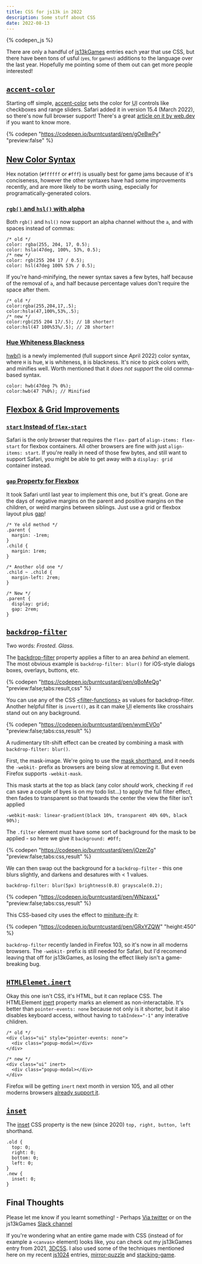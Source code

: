 ```yaml
---
title: CSS for js13k in 2022
description: Some stuff about CSS
date: 2022-08-13
---
```


{% codepen_js %}

There are only a handful of [js13kGames](https://js13kgames.com/) entries each year that use CSS, but there have been tons of usful <small>(yes, for games!)</small> additions to the language over the last year. Hopefully me pointing some of them out can get more people interested!

## [`accent-color`](#accent-color)

Starting off simple, [accent-color](https://developer.mozilla.org/en-US/docs/Web/CSS/accent-color) sets the color for <abbr title="User Interface">UI</abbr> controls like checkboxes and range sliders. Safari added it in version 15.4 (March 2022), so there's now full browser support! There's a great [article on it by web.dev](https://web.dev/accent-color/) if you want to know more.

{% codepen "https://codepen.io/burntcustard/pen/gOeBwPy" "preview:false" %}

## [New Color Syntax](#new-color-syntax)

Hex notation (`#ffffff` or `#fff`) is usually best for game jams because of it's conciseness, however the other syntaxes have had some improvements recently, and are more likely to be worth using, especially for programatically-generated colors.

### [`rgb()` and `hsl()` with alpha](#rgb-and-hsl-with-alpha)
Both `rgb()` and `hsl()` now support an alpha channel without the `a`, and with spaces instead of commas:
```
/* old */
color: rgba(255, 204, 17, 0.5);
color: hsla(47deg, 100%, 53%, 0.5);
/* new */
color: rgb(255 204 17 / 0.5);
color: hsl(47deg 100% 53% / 0.5);
```
If you're hand-minifying, the newer syntax saves a few bytes, half because of the removal of `a`, and half because percentage values don't require the space after them.
```
/* old */
color:rgba(255,204,17,.5);
color:hsla(47,100%,53%,.5);
/* new */
color:rgb(255 204 17/.5); // 1B shorter!
color:hsl(47 100%53%/.5); // 2B shorter!
```

### [Hue Whiteness Blackness](#hue-whiteness-blackness)
[hwb()](https://developer.mozilla.org/en-US/docs/Web/CSS/color_value/hwb) is a newly implemented (full support since April 2022) color syntax, where `H` is hue, `W` is whiteness, `B` is blackness. It's nice to pick colors with, and minifies well. Worth mentioned that it _does not support_ the old comma-based syntax.
```
color: hwb(47deg 7% 0%);
color:hwb(47 7%0%); // Minified
```

## [Flexbox & Grid Improvements](#flexbox-and-grid-improvements)

### [`start` Instead of `flex-start`](#start-instead-of-flex-start)
Safari is the only browser that requires the `flex-` part of `align-items: flex-start` for flexbox containers. All other browsers are fine with just `align-items: start`. If you're really in need of those few bytes, and still want to support Safari, you might be able to get away with a `display: grid` container instead.

### [`gap` Property for Flexbox](#gap-property-for-flexbox)
It took Safari until last year to implement this one, but it's great. Gone are the days of negative margins on the parent and positive margins on the children, or weird margins between siblings. Just use a grid or flexbox layout plus [gap](https://developer.mozilla.org/en-US/docs/Web/CSS/gap)!
```
/* Ye old method */
.parent {
  margin: -1rem;
}
.child {
  margin: 1rem;
}

/* Another old one */
.child ~ .child {
  margin-left: 2rem;
}

/* New */
.parent {
  display: grid;
  gap: 2rem;
}
```

## [`backdrop-filter`](#backdrop-filter)

Two words: _Frosted. Glass._

The [backdrop-filter](https://developer.mozilla.org/en-US/docs/Web/CSS/backdrop-filter) property applies a filter to an area _behind_ an element. The most obvious example is `backdrop-filter: blur()` for iOS-style dialogs boxes, overlays, buttons, etc.

{% codepen "https://codepen.io/burntcustard/pen/qBoMeQg" "preview:false;tabs:result,css" %}

You can use any of the CSS [\<filter-functions\>](https://developer.mozilla.org/en-US/docs/Web/CSS/filter-function) as values for backdrop-filter. Another helpful filter is `invert()`, as it can make <abbr title="User Interface">UI</abbr> elements like crosshairs stand out on any background.

{% codepen "https://codepen.io/burntcustard/pen/wvmEVOo" "preview:false;tabs:css,result" %}

A rudimentary tilt-shift effect can be created by combining a mask with `backdrop-filter: blur()`.

First, the mask-image. We're going to use the [mask shorthand](https://developer.mozilla.org/en-US/docs/Web/CSS/mask), and it needs the `-webkit-` prefix as browsers are being slow at removing it. But even Firefox supports `-webkit-mask`.

This mask starts at the top as black (any color _should_ work, checking if `red` can save a couple of byes is on my todo list…) to apply the full filter effect, then fades to transparent so that towards the center the view the filter isn't applied

```
-webkit-mask: linear-gradient(black 10%, transparent 40% 60%, black 90%);
```

The `.filter` element must have some sort of background for the mask to be applied - so here we give it `background: #0ff;`

{% codepen "https://codepen.io/burntcustard/pen/jOzerZg" "preview:false;tabs:css,result" %}

We can then swap out the background for a `backdrop-filter` - this one blurs slightly, and darkens and desatures with < 1 values.

```
backdrop-filter: blur(5px) brightness(0.8) grayscale(0.2);
```

{% codepen "https://codepen.io/burntcustard/pen/WNzaxxL" "preview:false;tabs:css,result" %}

This CSS-based city uses the effect to [miniture-ify](https://en.wikipedia.org/wiki/Miniature_faking) it:

{% codepen "https://codepen.io/burntcustard/pen/GRxYZQW" "height:450" %}

`backdrop-filter` recently landed in Firefox 103, so it's now in all moderns browsers. The `-webkit-` prefix is still needed for Safari, but I'd recomend leaving that off for js13kGames, as losing the effect likely isn't a game-breaking bug.

## [`HTMLElemet.inert`](#htmlelementinert)

Okay this one isn't CSS, it's HTML, but it can replace CSS. The HTMLElement [inert](https://developer.mozilla.org/en-US/docs/Web/API/HTMLElement/inert) property marks an element as non-interactable. It's better than `pointer-events: none` because not only is it shorter, but it also disables keyboard access, without having to `tabIndex="-1"` any interative chlidren.
```
/* old */
<div class="ui" style="pointer-events: none">
  <div class="popup-modal></div>
</div>

/* new */
<div class="ui" inert>
  <div class="popup-modal></div>
</div>
```
Firefox will be getting `inert` next month in version 105, and all other moderns browsers [already support it](https://caniuse.com/mdn-api_htmlelement_inert).

## [`inset`](#inset)

The [inset](https://developer.mozilla.org/en-US/docs/Web/CSS/inset) CSS property is the new (since 2020) `top, right, button, left` shorthand. 

```
.old {
  top: 0;
  right: 0;
  bottom: 0;
  left: 0;
}
.new {
  inset: 0;
}
```

## Final Thoughts

Please let me know if you learnt something! - Perhaps [Via twitter](https://twitter.com/burntcustard) or on the js13kGames [Slack channel](https://slack.js13kgames.com/)

If you're wondering what an entire game made with CSS (instead of for example a `<canvas>` element) looks like, you can check out my js13kGames entry from 2021, [3DC5S](https://js13kgames.com/entries/3dc5s). I also used some of the techniques mentioned here on my recent [js1024](https://js1024.fun/) entries, [mirror-puzzle](https://github.com/burntcustard/js1024-mirror-puzzle) and [stacking-game](https://github.com/burntcustard/js1024-stacking-game).
